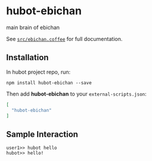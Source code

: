 # hubot-ebichan

main brain of ebichan

See [`src/ebichan.coffee`](src/ebichan.coffee) for full documentation.

## Installation

In hubot project repo, run:

`npm install hubot-ebichan --save`

Then add **hubot-ebichan** to your `external-scripts.json`:

```json
[
  "hubot-ebichan"
]
```

## Sample Interaction

```
user1>> hubot hello
hubot>> hello!
```
